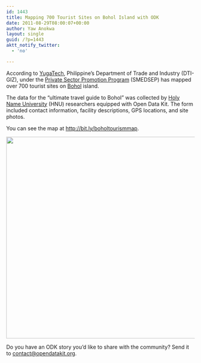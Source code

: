 ```yaml
---
id: 1443
title: Mapping 700 Tourist Sites on Bohol Island with ODK
date: 2011-08-29T08:00:07+00:00
author: Yaw Anokwa
layout: single
guid: /?p=1443
aktt_notify_twitter:
  - 'no'

---
```

According to [YugaTech](http://www.yugatech.com/blog/the-internet/dti-maps-entire-bohol-tourist-site-with-galaxy-tabs), Philippine’s Department of Trade and Industry (DTI-GIZ), under the [Private Sector Promotion Program](http://www.smedsep.ph/) (SMEDSEP) has mapped over 700 tourist sites on [Bohol](http://en.wikipedia.org/wiki/Bohol) island.

The data for the “ultimate travel guide to Bohol” was collected by [Holy Name University](http://www.hnu.edu.ph/) (HNU) researchers equipped with Open Data Kit. The form included contact information, facility descriptions, GPS locations, and site photos.

You can see the map at <http://bit.ly/boholtourismmap>.

<img width="538" src="/assets/wp-content/uploads/2011/08/bohol.png" />

Do you have an ODK story you’d like to share with the community? Send it to [contact@opendatakit.org](mailto:contact@opendatakit.org).
